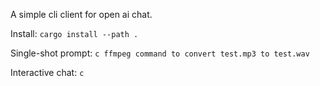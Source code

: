 A simple cli client for open ai chat.

Install: 
`cargo install --path .`

Single-shot prompt:
`c ffmpeg command to convert test.mp3 to test.wav`

Interactive chat:
`c`
